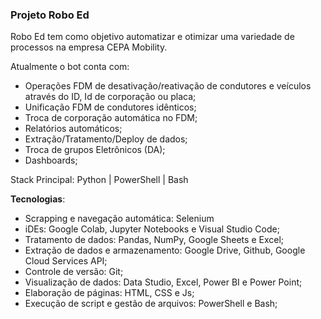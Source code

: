 ### Projeto Robo Ed

<!--
**cepa-automations/cepa-automations** is a ✨ _special_ ✨ repository because its `README.md` (this file) appears on your GitHub profile.
-->

Robo Ed tem como objetivo automatizar e otimizar uma variedade de processos na empresa CEPA Mobility.

Atualmente o bot conta com:

-  Operações FDM de desativação/reativação de condutores e veículos através do ID, Id de corporação ou placa;
-  Unificação FDM de condutores idênticos;
-  Troca de corporação automática no FDM; 
-  Relatórios automáticos;
-  Extração/Tratamento/Deploy de dados;
-  Troca de grupos Eletrônicos (DA);
-  Dashboards;

Stack Principal: Python | PowerShell | Bash

**Tecnologias**:
- Scrapping e navegação automática: Selenium
- iDEs: Google Colab, Jupyter Notebooks e Visual Studio Code; 
- Tratamento de dados: Pandas, NumPy, Google Sheets e Excel;
- Extração de dados e armazenamento: Google Drive, Github, Google Cloud Services API;
- Controle de versão: Git;
- Visualização de dados: Data Studio, Excel, Power BI e Power Point;
- Elaboração de páginas: HTML, CSS e Js;
- Execução de script e gestão de arquivos: PowerShell e Bash; 


